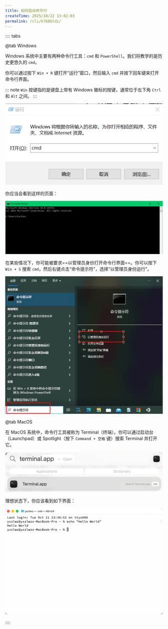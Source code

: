 ```yaml
---
title: 如何启动命令行
createTime: 2025/10/22 13:02:03
permalink: /cli/k768bldi/
---
```


:::: tabs

@tab Windows

Windows 系统中主要有两种命令行工具：`cmd` 和 `PowerShell`。我们将教学的是历史更悠久的 `cmd`。

你可以通过按下 `Win + R` 键打开“运行”窗口，然后输入 `cmd` 并按下回车键来打开命令行界面。

::: note
`Win` 按键指的是键盘上带有 Windows 徽标的按键，通常位于左下角 `Ctrl` 和 `Alt` 之间。
:::

![](../images/k768bldi/image-1.png)

你应当会看到这样的页面：

![](../images/k768bldi/image-2.png)

在某些情况下，你可能被要求==以管理员身份打开命令行界面==。你可以按下 `Win + S` 搜索 `cmd`，然后右键点击“命令提示符”，选择“以管理员身份运行”。

![](../images/k768bldi/image-3.png)

@tab MacOS

在 MacOS 系统中，命令行工具被称为 Terminal（终端）。你可以通过启动台（Launchpad）或 Spotlight（按下 `Command + 空格` 键）搜索 Terminal 并打开它。

![](../images/k768bldi/image-4.png)

理想状态下，你应该看到如下界面：

![](../images/k768bldi/image.png)

::::

